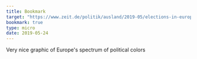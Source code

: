 ```yaml
---
title: Bookmark
target: "https://www.zeit.de/politik/ausland/2019-05/elections-in-europe-eu-countries-results-map-english"
bookmark: true
type: micro
date: 2019-05-24
---
```


Very nice graphic of Europe's spectrum of political colors
